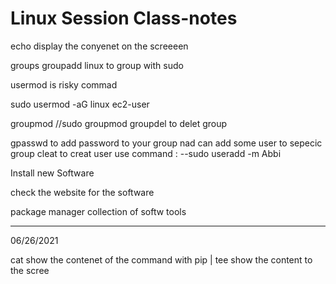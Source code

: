 # Linux Session Class-notes
echo display the conyenet on the screeeen

groups groupadd linux to group with sudo 

usermod is risky commad 

sudo usermod -aG linux ec2-user

groupmod //sudo groupmod 
groupdel to delet group

gpasswd to add password to your group nad can add some user to sepecic group cleat 
to creat user use command : 
    --sudo useradd -m Abbi




Install new Software 

check the website for the software 

package manager collection of softw tools 

-------------------------------------------------------------------------------------------------------

06/26/2021

cat show the contenet of the command with pip |
tee show the content to the scree 
